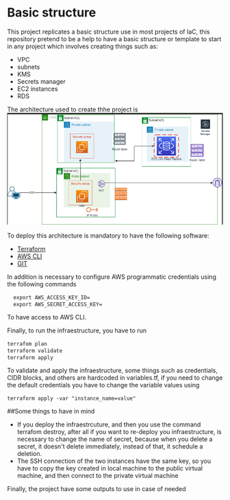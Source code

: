 # Basic structure 
This project replicates a basic structure use in most projects of IaC, this repository pretend to be a help to have a basic structure or template to start in any project which involves creating things such as: 
- VPC
- subnets
- KMS
- Secrets manager
- EC2 instances
- RDS 

The architecture used to create thhe project is
![EC2_architecture](architecture.png)

To deploy this architecture is mandatory to have the following software:
- [Terraform](https://www.terraform.io/downloads)
- [AWS CLI](https://docs.aws.amazon.com/cli/latest/userguide/getting-started-install.html)
- [GIT](https://git-scm.com/downloads)

In addition is necessary to configure AWS programmatic credentials using the following commands
```
  export AWS_ACCESS_KEY_ID=
  export AWS_SECRET_ACCESS_KEY=
```
To have access to AWS CLI.

Finally, to run the infraestructure, you have to run 
```
terrafom plan
terraform validate
terraform apply
```
To validate and apply the infraestructure, some things such as credentials, CIDR blocks, and others are hardcoded in variables.tf, if you need to change the default credentials you have to change the variable values using
```
terraform apply -var "instance_name=value"
```

##Some things to have in mind
- If you deploy the infraestrcuture, and then you use the command terrafom destroy, after all if you want to re-deploy you infraestructure, is necessary to change the name of secret, because when you delete a secret, it doesn't delete immediately, instead of that, it schedule a deletion.
- The SSH connection of the two instances have the same key, so you have to copy the key created in local machine to the public virtual machine, and then connect to the private virtual machine

Finally, the project have some outputs to use in case of needed